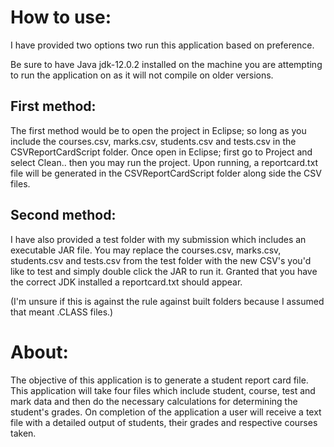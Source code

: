 # How to use:

I have provided two options two run this application based on preference. 

Be sure to have Java jdk-12.0.2 installed on the machine you are attempting to run the application on as it will not compile on older versions.

## First method:

The first method would be to open the project in Eclipse; so long as you include the courses.csv, marks.csv, students.csv and tests.csv in the CSVReportCardScript folder. Once open in Eclipse; first go to Project and select Clean.. then you may run the project. Upon running, a reportcard.txt file will be generated in the CSVReportCardScript folder along side the CSV files.

## Second method:

I have also provided a test folder with my submission which includes an executable JAR file. You may replace the courses.csv, marks.csv, students.csv and tests.csv from the test folder with the new CSV's you'd like to test and simply double click the JAR to run it. Granted that you have the correct JDK installed a reportcard.txt should appear.

(I'm unsure if this is against the rule against built folders because I assumed that meant .CLASS files.)

# About:

The objective of this application is to generate a student report card file. This application will take four files which include student, course, test and mark data and then do the necessary calculations for determining the student's grades. On completion of the application a user will receive a text file with a detailed output of students, their grades and respective courses taken.
